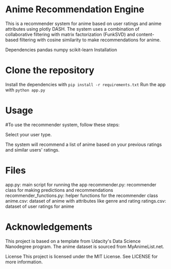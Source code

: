 # Anime Recommendation Engine
This is a recommender system for anime based on user ratings and anime attributes using plotly DASH. The system uses a combination of collaborative filtering with matrix factorization (FunkSVD) and content-based filtering with cosine similarity to make recommendations for anime. 

Dependencies
pandas
numpy
scikit-learn
Installation

# Clone the repository
Install the dependencies with 
`pip install -r requirements.txt`
Run the app with 
`python app.py`

# Usage

#To use the recommender system, follow these steps:

Select your user type.

The system will recommend a list of anime based on your previous ratings and similar users' ratings.

# Files
app.py: main script for running the app
recommender.py: recommender class for making predictions and recommendations
recommender_functions.py: helper functions for the recommender class
anime.csv: dataset of anime with attributes like genre and rating
ratings.csv: dataset of user ratings for anime

# Acknowledgements
This project is based on a template from Udacity's Data Science Nanodegree program. The anime dataset is sourced from MyAnimeList.net.

License
This project is licensed under the MIT License. See LICENSE for more information.
